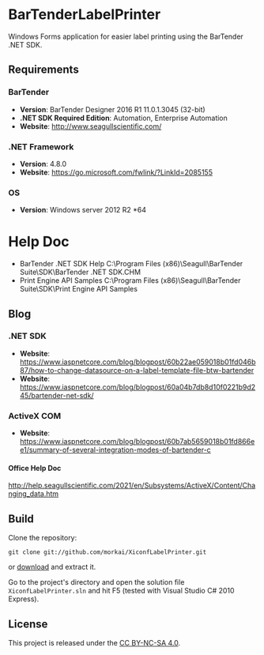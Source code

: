 # BarTenderLabelPrinter

 Windows Forms application for easier label printing using the BarTender .NET SDK.

## Requirements

### BarTender

  * __Version__: BarTender Designer 2016 R1 11.0.1.3045 (32-bit)
  * __.NET SDK Required Edition__: Automation, Enterprise Automation
  * __Website__: http://www.seagullscientific.com/

### .NET Framework

  * __Version__: 4.8.0
  * __Website__: https://go.microsoft.com/fwlink/?LinkId=2085155
  
### OS

  * __Version__: Windows server 2012 R2 *64
  
# Help Doc
  * BarTender .NET SDK Help C:\Program Files (x86)\Seagull\BarTender Suite\SDK\BarTender .NET SDK.CHM
  * Print Engine API Samples C:\Program Files (x86)\Seagull\BarTender Suite\SDK\Print Engine API Samples
  
## Blog

### .NET SDK

 * __Website__: https://www.iaspnetcore.com/blog/blogpost/60b22ae059018b01fd046b87/how-to-change-datasource-on-a-label-template-file-btw-bartender
 * __Website__: https://www.iaspnetcore.com/blog/blogpost/60a04b7db8d10f0221b9d245/bartender-net-sdk/

### ActiveX COM   

 * __Website__: https://www.iaspnetcore.com/blog/blogpost/60b7ab5659018b01fd866ee1/summary-of-several-integration-modes-of-bartender-c
 
#### Office Help Doc

http://help.seagullscientific.com/2021/en/Subsystems/ActiveX/Content/Changing_data.htm
  

## Build

Clone the repository:

```
git clone git://github.com/morkai/XiconfLabelPrinter.git
```

or [download](https://github.com/morkai/XiconfLabelPrinter/zipball/master)
and extract it.

Go to the project's directory and open the solution file `XiconfLabelPrinter.sln`
and hit F5 (tested with Visual Studio C# 2010 Express).

## License

This project is released under the
[CC BY-NC-SA 4.0](https://raw.github.com/morkai/XiconfLabelPrinter/master/license.md).
